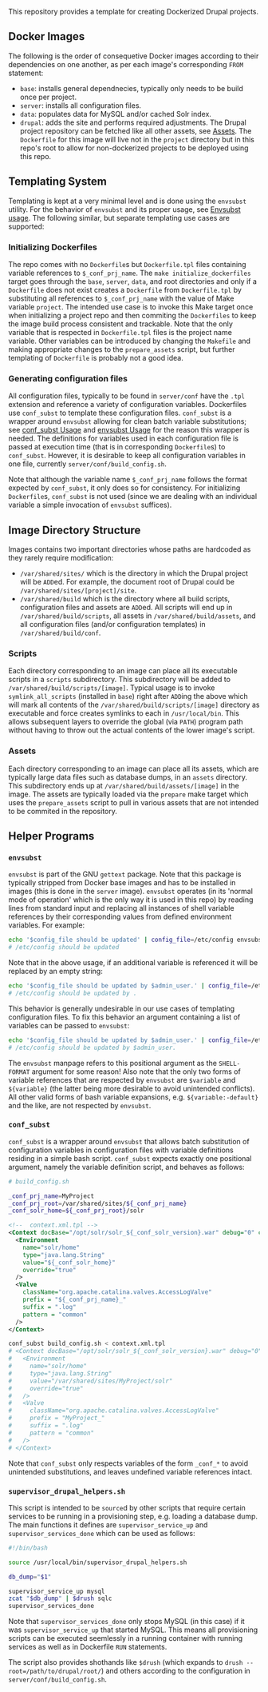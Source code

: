 This repository provides a template for creating Dockerized Drupal projects.

Docker Images
-------------
The following is the order of consequetive Docker images according to their
dependencies on one another, as per each image's corresponding `FROM` statement:
* `base`: installs general dependnecies, typically only needs to be build once
  per project.
* `server`: installs all configuration files.
* `data`: populates data for MySQL and/or cached Solr index.
* `drupal`: adds the site and performs required adjustments. The Drupal project
  repository can be fetched like all other assets, see [Assets](#assets). The
  `Dockerfile` for this image will live not in the `project` directory but in
  this repo's root to allow for non-dockerized projects to be deployed using
  this repo.

Templating System
-----------------
Templating is kept at a very minimal level and is done using the `envsubst`
utility. For the behavior of `envsubst` and its proper usage, see [Envsubst usage](#envsubst-usage).
The following similar, but separate templating use cases are supported:

### Initializing Dockerfiles
The repo comes with no `Dockerfile`s but `Dockerfile.tpl` files containing
variable references to `$_conf_prj_name`.  The `make initialize_dockerfiles`
target goes through the `base`, `server`, `data`, and root directories and only
if a `Dockerfile` does not exist creates a `Dockerfile` from `Dockerfile.tpl` by
substituting all references to `$_conf_prj_name` with the value of Make variable
`project`. The intended use case is to invoke this Make target once when
initializing a project repo and then commiting the `Dockerfiles` to keep the
image build process consistent and trackable. Note that the only variable that
is respected in `Dockerfile.tpl` files is the project name variable.  Other
variables can be introduced by changing the `Makefile` and making appropriate
changes to the `prepare_assets` script, but further templating of `Dockerfile`
is probably not a good idea.

### Generating configuration files
All configuration files, typically to be found in `server/conf` have the `.tpl`
extension and reference a variety of configuration variables.  Dockerfiles use
`conf_subst` to template these configuration files.  `conf_subst` is a wrapper
around `envsubst` allowing for clean batch variable substitutions; see
[conf_subst Usage](#conf_subst-usage) and [envsubst Usage](#envsubst-usage) for
the reason this wrapper is needed.  The definitions for variables used in each
configuration file is passed at execution time (that is in corresponding
`Dockerfile`s) to `conf_subst`.  However, it is desirable to keep all
configuration variables in one file, currently `server/conf/build_config.sh`.

Note that although the variable name `$_conf_prj_name` follows the format
expected by `conf_subst`, it only does so for consistency. For initializing
`Dockerfile`s, `conf_subst` is not used (since we are dealing with an individual
variable a simple invocation of `envsubst` suffices).

Image Directory Structure
-------------------------
Images contains two important directories whose paths are hardcoded as they
rarely require modification:
* `/var/shared/sites/` which is the directory in which the Drupal project will
  be `ADD`ed. For example, the document root of Drupal could be
  `/var/shared/sites/[project]/site`.
* `/var/shared/build` which is the directory where all build scripts,
  configuration files and assets are `ADD`ed. All scripts will end up in
  `/var/shared/build/scripts`, all assets in `/var/shared/build/assets`, and all
  configuration files (and/or configuration templates) in
  `/var/shared/build/conf`.

### Scripts
Each directory corresponding to an image can place all its executable scripts
in a `scripts` subdirectory. This subdirectory will be added to
`/var/shared/build/scripts/[image]`. Typical usage is to invoke
`symlink_all_scripts` (installed in `base`) right after `ADD`ing the above which
will mark all contents of the `/var/shared/build/scripts/[image]` directory as
executable and force creates symlinks to each in `/usr/local/bin`. This allows
subsequent layers to override the global (via `PATH`) program path without
having to throw out the actual contents of the lower image's script.

### Assets
Each directory corresponding to an image can place all its assets, which are
typically large data files such as database dumps, in an `assets` directory.
This subdirectory ends up at `/var/shared/build/assets/[image]` in the image.
The assets are typically loaded via the `prepare` make target which uses the
`prepare_assets` script to pull in various assets that are not intended to be
commited in the repository.

Helper Programs
---------------

### `envsubst`

`envsubst` is part of the GNU `gettext` package. Note that this package is
typically stripped from Docker base images and has to be installed in images
(this is done in the `server` image). `envsubst` operates (in its 'normal mode
of operation' which is the only way it is used in this repo) by reading lines
from standard input and replacing all instances of shell variable references by
their corresponding values from defined environment variables. For example:
```bash
echo '$config_file should be updated' | config_file=/etc/config envsubst
# /etc/config should be updated
```
Note that in the above usage, if an additional variable is referenced it will be
replaced by an empty string:
```bash
echo '$config_file should be updated by $admin_user.' | config_file=/etc/config envsubst
# /etc/config should be updated by .
```
This behavior is generally undesirable in our use cases of templating
configuration files. To fix this behavior an argument containing a list of
variables can be passed to `envsubst`:
```bash
echo '$config_file should be updated by $admin_user.' | config_file=/etc/config envsubst '$config_file'
# /etc/config should be updated by $admin_user.
```
The `envsubst` manpage refers to this positional argument as the `SHELL-FORMAT`
argument for some reason! Also note that the only two forms of variable
references that are respected by `envsubst` are `$variable` and `${variable}`
(the latter being more desirable to avoid unintended conflicts). All other valid
forms of bash variable expansions, e.g. `${variable:-default}` and the like, are
not respected by `envsubst`.

### `conf_subst`
`conf_subst` is a wrapper around `envsubst` that allows batch substitution of
configuration variables in configuration files with variable definitions
residing in a simple bash script. `conf_subst` expects exactly one positional
argument, namely the variable definition script, and behaves as follows:
```bash
# build_config.sh

_conf_prj_name=MyProject
_conf_prj_root=/var/shared/sites/${_conf_prj_name}
_conf_solr_home=${_conf_prj_root}/solr
```

```xml
<!--  context.xml.tpl -->
<Context docBase="/opt/solr/solr_${_conf_solr_version}.war" debug="0" crossContext="true">
  <Environment
    name="solr/home"
    type="java.lang.String"
    value="${_conf_solr_home}"
    override="true"
  />
  <Valve
    className="org.apache.catalina.valves.AccessLogValve"
    prefix = "${_conf_prj_name}_"
    suffix = ".log"
    pattern = "common"
  />
</Context>
```

```bash
conf_subst build_config.sh < context.xml.tpl
# <Context docBase="/opt/solr/solr_${_conf_solr_version}.war" debug="0" crossContext="true">
#   <Environment
#     name="solr/home"
#     type="java.lang.String"
#     value="/var/shared/sites/MyProject/solr"
#     override="true"
#   />
#   <Valve
#     className="org.apache.catalina.valves.AccessLogValve"
#     prefix = "MyProject_"
#     suffix = ".log"
#     pattern = "common"
#   />
# </Context>
```

Note that `conf_subst` only respects variables of the form `_conf_*` to avoid
unintended substitutions, and leaves undefined variable references intact.

### `supervisor_drupal_helpers.sh`
This script is intended to be `source`d by other scripts that require certain
services to be running in a provisioning step, e.g. loading a database dump. The
main functions it defines are `supervisor_service_up` and
`supervisor_services_done` which can be used as follows:

```bash
#!/bin/bash

source /usr/local/bin/supervisor_drupal_helpers.sh

db_dump="$1"

supervisor_service_up mysql
zcat "$db_dump" | $drush sqlc
supervisor_services_done
```

Note that `supervisor_services_done` only stops MySQL (in this case) if it was
`supervisor_service_up` that started MySQL. This means all provisioning scripts
can be executed seemlessly in a running container with running services as well
as in Dockerfile `RUN` statements.

The script also provides shothands like `$drush` (which expands to `drush
--root=/path/to/drupal/root/`) and others according to the configuration in
`server/conf/build_config.sh`.
